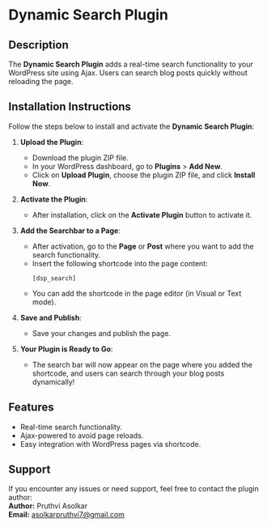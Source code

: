  

# Dynamic Search Plugin

## Description
The **Dynamic Search Plugin** adds a real-time search functionality to your WordPress site using Ajax. Users can search blog posts quickly without reloading the page.

## Installation Instructions

Follow the steps below to install and activate the **Dynamic Search Plugin**:

1. **Upload the Plugin**:
   - Download the plugin ZIP file.
   - In your WordPress dashboard, go to **Plugins** > **Add New**.
   - Click on **Upload Plugin**, choose the plugin ZIP file, and click **Install Now**.

2. **Activate the Plugin**:
   - After installation, click on the **Activate Plugin** button to activate it.

3. **Add the Searchbar to a Page**:
   - After activation, go to the **Page** or **Post** where you want to add the search functionality.
   - Insert the following shortcode into the page content:  
     ```
     [dsp_search]
     ```
   - You can add the shortcode in the page editor (in Visual or Text mode).

4. **Save and Publish**:
   - Save your changes and publish the page.

5. **Your Plugin is Ready to Go**:
   - The search bar will now appear on the page where you added the shortcode, and users can search through your blog posts dynamically!

## Features

- Real-time search functionality.
- Ajax-powered to avoid page reloads.
- Easy integration with WordPress pages via shortcode.

## Support

If you encounter any issues or need support, feel free to contact the plugin author:  
**Author:** Pruthvi Asolkar  
**Email:** asolkarpruthvi7@gmail.com

 
